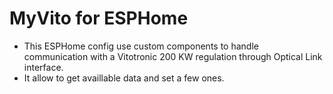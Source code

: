 # MyVito for ESPHome


- This ESPHome config use custom components to handle communication with a Vitotronic 200 KW regulation through Optical Link interface.
- It allow to get availlable data and set a few ones.
